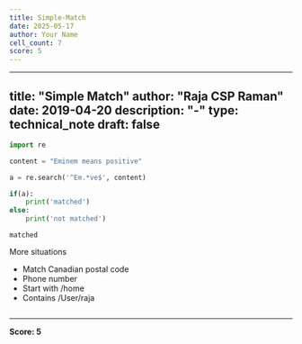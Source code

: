 ```yaml
---
title: Simple-Match
date: 2025-05-17
author: Your Name
cell_count: 7
score: 5
---
```


---
title: "Simple Match"
author: "Raja CSP Raman"
date: 2019-04-20
description: "-"
type: technical_note
draft: false
---

```python
import re
```


```python
content = "Eminem means positive"
```


```python
a = re.search('^Em.*ve$', content)
```


```python
if(a):
    print('matched')
else:
    print('not matched')
```

    matched


More situations


- Match Canadian postal code
- Phone number
- Start with /home
- Contains /User/raja


```python

```


---
**Score: 5**